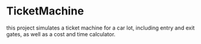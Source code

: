 # TicketMachine
this project simulates a ticket machine for a car lot, including entry and exit gates, as well as a cost and time calculator.
